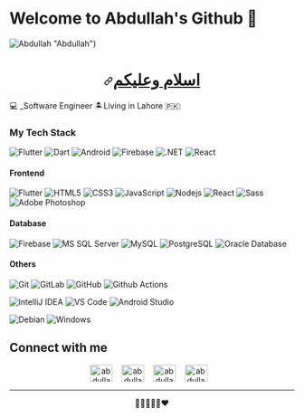 # Welcome to Abdullah's Github 💜

![Abdullah](https://private-user-images.githubusercontent.com/105043202/308239303-d360fdf4-d13b-47b7-96b0-600d090454a1.gif?jwt=eyJhbGciOiJIUzI1NiIsInR5cCI6IkpXVCJ9.eyJpc3MiOiJnaXRodWIuY29tIiwiYXVkIjoicmF3LmdpdGh1YnVzZXJjb250ZW50LmNvbSIsImtleSI6ImtleTUiLCJleHAiOjE3MjUzODIzNjQsIm5iZiI6MTcyNTM4MjA2NCwicGF0aCI6Ii8xMDUwNDMyMDIvMzA4MjM5MzAzLWQzNjBmZGY0LWQxM2ItNDdiNy05NmIwLTYwMGQwOTA0NTRhMS5naWY_WC1BbXotQWxnb3JpdGhtPUFXUzQtSE1BQy1TSEEyNTYmWC1BbXotQ3JlZGVudGlhbD1BS0lBVkNPRFlMU0E1M1BRSzRaQSUyRjIwMjQwOTAzJTJGdXMtZWFzdC0xJTJGczMlMkZhd3M0X3JlcXVlc3QmWC1BbXotRGF0ZT0yMDI0MDkwM1QxNjQ3NDRaJlgtQW16LUV4cGlyZXM9MzAwJlgtQW16LVNpZ25hdHVyZT1kZjIzZDhkNDE1Zjg5NTU1MzkyYTM5Zjg0YmU0NGRmOTk3YzZiNDZmYmU0YmEyYTg0MDEwYjY4NjEyYzA3ZTY3JlgtQW16LVNpZ25lZEhlYWRlcnM9aG9zdCZhY3Rvcl9pZD0wJmtleV9pZD0wJnJlcG9faWQ9MCJ9.2H8dXtK4LX43EMl0rXjvofE_GowuYP0yUWZ4QVi1bQc) "Abdullah")

<h1 align="center" id="user-content-اسلام-وعلیکم" dir="auto"><a class="heading-link" href="#اسلام-وعلیکم">اسلام وعلیکم<svg class="octicon octicon-link" viewBox="0 0 16 16" version="1.1" width="16" height="16" aria-hidden="true"><path d="m7.775 3.275 1.25-1.25a3.5 3.5 0 1 1 4.95 4.95l-2.5 2.5a3.5 3.5 0 0 1-4.95 0 .751.751 0 0 1 .018-1.042.751.751 0 0 1 1.042-.018 1.998 1.998 0 0 0 2.83 0l2.5-2.5a2.002 2.002 0 0 0-2.83-2.83l-1.25 1.25a.751.751 0 0 1-1.042-.018.751.751 0 0 1-.018-1.042Zm-4.69 9.64a1.998 1.998 0 0 0 2.83 0l1.25-1.25a.751.751 0 0 1 1.042.018.751.751 0 0 1 .018 1.042l-1.25 1.25a3.5 3.5 0 1 1-4.95-4.95l2.5-2.5a3.5 3.5 0 0 1 4.95 0 .751.751 0 0 1-.018 1.042.751.751 0 0 1-1.042.018 1.998 1.998 0 0 0-2.83 0l-2.5 2.5a1.998 1.998 0 0 0 0 2.83Z"></path></svg></a></h1>



    
:computer: _Software Engineer  :desert_island:Living in Lahore 🇵🇰:

### My Tech Stack

![Flutter](http://img.shields.io/badge/-Flutter-007396?style=flat-square&logo=flutter&logoColor=ffffff)
![Dart](http://img.shields.io/badge/-Dart-6DB33F?style=flat-square&logo=dart&logoColor=ffffff)
![Android](http://img.shields.io/badge/-Android-3DDC84?style=flat-square&logo=android&logoColor=ffffff)
![Firebase](http://img.shields.io/badge/-Firebase-269539?style=flat-square&logo=firebase&logoColor=ffffff)
![.NET](https://img.shields.io/badge/-.NET-black?style=flat-square&logo=dotnet)
![React](http://img.shields.io/badge/-React-0075A8?style=flat-square&logo=react&logoColor=ffffff)

#### Frontend
![Flutter](http://img.shields.io/badge/-Flutter-007396?style=flat-square&logo=flutter&logoColor=f5f5f5)
![HTML5](https://img.shields.io/badge/-HTML5-%23E44D27?style=flat-square&logo=html5&logoColor=ffffff)
![CSS3](https://img.shields.io/badge/-CSS3-%231572B6?style=flat-square&logo=css3)
![JavaScript](https://img.shields.io/badge/-JavaScript-%23F7DF1C?style=flat-square&logo=javascript&logoColor=000000&labelColor=%23F7DF1C&color=%23FFCE5A)
![Nodejs](https://img.shields.io/badge/-Nodejs-black?style=flat-square&logo=Node.js)
![React](https://img.shields.io/badge/-React-%23282C34?style=flat-square&logo=react)
![Sass](https://img.shields.io/badge/-Sass-%23CC6699?style=flat-square&logo=sass&logoColor=ffffff)
![Adobe Photoshop](http://img.shields.io/badge/-Abode%20Photoshop-26C9FF?style=flat-square&logo=adobe-photoshop&logoColor=ffffff)

#### Database
![Firebase](https://img.shields.io/badge/-Firebase-336791?style=flat-square&logo=firebase)
![MS SQL Server](http://img.shields.io/badge/-MS%20SQL%20Server-CC2927?style=flat-square&logo=microsoft-sql-server&logoColor=ffffff)
![MySQL](http://img.shields.io/badge/-MySQL-000000?style=flat-square&logo=mysql&logoColor=ffffff)
![PostgreSQL](https://img.shields.io/badge/-PostgreSQL-336791?style=flat-square&logo=postgresql)
![Oracle Database](http://img.shields.io/badge/-Oracle-DD0031?style=flat-square&logo=oracle)

#### Others
![Git](https://img.shields.io/badge/-Git-%23F05032?style=flat-square&logo=git&logoColor=%23ffffff)
![GitLab](https://img.shields.io/badge/-GitLab-FCA121?style=flat-square&logo=gitlab)
![GitHub](https://img.shields.io/badge/-GitHub-181717?style=flat-square&logo=github)
![Github Actions](http://img.shields.io/badge/-Github%20Actions-2088FF?style=flat-square&logo=github-actions&logoColor=ffffff)

![IntelliJ IDEA](http://img.shields.io/badge/-IntelliJ%20IDEA-000000?style=flat-square&logo=intellij-idea&logoColor=ffffff)
![VS Code](http://img.shields.io/badge/-VS%20Code-007ACC?style=flat-square&logo=visual-studio-code&logoColor=ffffff)
![Android Studio](http://img.shields.io/badge/-Android%20Studio-3DDC84?style=flat-square&logo=android-studio&logoColor=ffffff)

![Debian](http://img.shields.io/badge/-Debian-A81D33?style=flat-square&logo=debian&logoColor=ffffff)
![Windows](http://img.shields.io/badge/-Windows-0078D6?style=flat-square&logo=windows&logoColor=ffffff)

## Connect with me 
<p align="center" dir="auto">
<a href="https://twitter.com/Abdulla16525496" rel="nofollow"><img align="center" src="https://raw.githubusercontent.com/rahuldkjain/github-profile-readme-generator/master/src/images/icons/Social/twitter.svg" alt="abdullahahmad" height="30" width="40" style="max-width: 100%;"></a>&nbsp;&nbsp;&nbsp;
<a href="https://stackoverflow.com/users/22842387/abdullah-ahmad" rel="nofollow"><img align="center" src="https://raw.githubusercontent.com/rahuldkjain/github-profile-readme-generator/master/src/images/icons/Social/stack-overflow.svg" alt="abdullahahmad" height="30" width="40" style="max-width: 100%;"></a>&nbsp;&nbsp;&nbsp;
<a href="https://web.facebook.com/profile.php?id=100005420028116" rel="nofollow"><img align="center" src="https://raw.githubusercontent.com/rahuldkjain/github-profile-readme-generator/master/src/images/icons/Social/facebook.svg" alt="abdullahahmad" height="30" width="40" style="max-width: 100%;"></a>&nbsp;&nbsp;&nbsp;
<a href="https://www.instagram.com/jutt_.abdullah/" rel="nofollow"><img align="center" src="https://raw.githubusercontent.com/rahuldkjain/github-profile-readme-generator/master/src/images/icons/Social/instagram.svg" alt="abdullahahmad" height="30" width="40" style="max-width: 100%;"></a>&nbsp;&nbsp;&nbsp;
</p>

---
<p align="center" dir="auto">
🖤💙🤎🧡💚❤️
</p>
